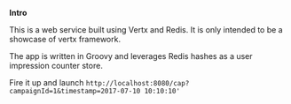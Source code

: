 **Intro**

This is a web service built using Vertx and Redis. It is only intended to be a showcase of vertx framework.

The app is written in Groovy and leverages Redis hashes as a user impression counter store.

Fire it up and launch `http://localhost:8080/cap?campaignId=1&timestamp=2017-07-10 10:10:10'
`